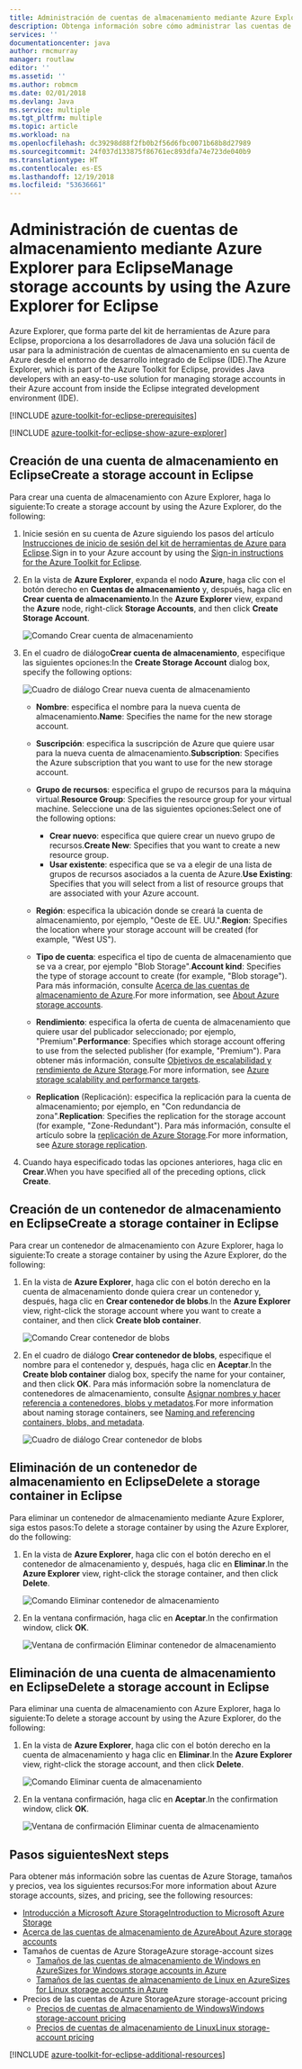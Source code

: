 ```yaml
---
title: Administración de cuentas de almacenamiento mediante Azure Explorer para Eclipse
description: Obtenga información sobre cómo administrar las cuentas de almacenamiento de Azure mediante Azure Explorer para Eclipse.
services: ''
documentationcenter: java
author: rmcmurray
manager: routlaw
editor: ''
ms.assetid: ''
ms.author: robmcm
ms.date: 02/01/2018
ms.devlang: Java
ms.service: multiple
ms.tgt_pltfrm: multiple
ms.topic: article
ms.workload: na
ms.openlocfilehash: dc39298d88f2fb0b2f56d6fbc0071b68b8d27989
ms.sourcegitcommit: 24f037d133875f86761ec893dfa74e723de040b9
ms.translationtype: HT
ms.contentlocale: es-ES
ms.lasthandoff: 12/19/2018
ms.locfileid: "53636661"
---
```

# <a name="manage-storage-accounts-by-using-the-azure-explorer-for-eclipse"></a><span data-ttu-id="d96a2-103">Administración de cuentas de almacenamiento mediante Azure Explorer para Eclipse</span><span class="sxs-lookup"><span data-stu-id="d96a2-103">Manage storage accounts by using the Azure Explorer for Eclipse</span></span>

<span data-ttu-id="d96a2-104">Azure Explorer, que forma parte del kit de herramientas de Azure para Eclipse, proporciona a los desarrolladores de Java una solución fácil de usar para la administración de cuentas de almacenamiento en su cuenta de Azure desde el entorno de desarrollo integrado de Eclipse (IDE).</span><span class="sxs-lookup"><span data-stu-id="d96a2-104">The Azure Explorer, which is part of the Azure Toolkit for Eclipse, provides Java developers with an easy-to-use solution for managing storage accounts in their Azure account from inside the Eclipse integrated development environment (IDE).</span></span>

[!INCLUDE [azure-toolkit-for-eclipse-prerequisites](../includes/azure-toolkit-for-eclipse-prerequisites.md)]

[!INCLUDE [azure-toolkit-for-eclipse-show-azure-explorer](../includes/azure-toolkit-for-eclipse-show-azure-explorer.md)]

## <a name="create-a-storage-account-in-eclipse"></a><span data-ttu-id="d96a2-105">Creación de una cuenta de almacenamiento en Eclipse</span><span class="sxs-lookup"><span data-stu-id="d96a2-105">Create a storage account in Eclipse</span></span>

<span data-ttu-id="d96a2-106">Para crear una cuenta de almacenamiento con Azure Explorer, haga lo siguiente:</span><span class="sxs-lookup"><span data-stu-id="d96a2-106">To create a storage account by using the Azure Explorer, do the following:</span></span>

1. <span data-ttu-id="d96a2-107">Inicie sesión en su cuenta de Azure siguiendo los pasos del artículo [Instrucciones de inicio de sesión del kit de herramientas de Azure para Eclipse](https://docs.microsoft.com/java/azure/eclipse/azure-toolkit-for-eclipse-sign-in-instructions).</span><span class="sxs-lookup"><span data-stu-id="d96a2-107">Sign in to your Azure account by using the [Sign-in instructions for the Azure Toolkit for Eclipse](https://docs.microsoft.com/java/azure/eclipse/azure-toolkit-for-eclipse-sign-in-instructions).</span></span>

1. <span data-ttu-id="d96a2-108">En la vista de **Azure Explorer**, expanda el nodo **Azure**, haga clic con el botón derecho en **Cuentas de almacenamiento** y, después, haga clic en **Crear cuenta de almacenamiento**.</span><span class="sxs-lookup"><span data-stu-id="d96a2-108">In the **Azure Explorer** view, expand the **Azure** node, right-click **Storage Accounts**, and then click **Create Storage Account**.</span></span>

   ![Comando Crear cuenta de almacenamiento][CS01]

1. <span data-ttu-id="d96a2-110">En el cuadro de diálogo**Crear cuenta de almacenamiento**, especifique las siguientes opciones:</span><span class="sxs-lookup"><span data-stu-id="d96a2-110">In the **Create Storage Account** dialog box, specify the following options:</span></span>

   ![Cuadro de diálogo Crear nueva cuenta de almacenamiento][CS02]

   * <span data-ttu-id="d96a2-112">**Nombre**: especifica el nombre para la nueva cuenta de almacenamiento.</span><span class="sxs-lookup"><span data-stu-id="d96a2-112">**Name**: Specifies the name for the new storage account.</span></span>

   * <span data-ttu-id="d96a2-113">**Suscripción**: especifica la suscripción de Azure que quiere usar para la nueva cuenta de almacenamiento.</span><span class="sxs-lookup"><span data-stu-id="d96a2-113">**Subscription**: Specifies the Azure subscription that you want to use for the new storage account.</span></span>

   * <span data-ttu-id="d96a2-114">**Grupo de recursos**: especifica el grupo de recursos para la máquina virtual.</span><span class="sxs-lookup"><span data-stu-id="d96a2-114">**Resource Group**: Specifies the resource group for your virtual machine.</span></span> <span data-ttu-id="d96a2-115">Seleccione una de las siguientes opciones:</span><span class="sxs-lookup"><span data-stu-id="d96a2-115">Select one of the following options:</span></span>
      * <span data-ttu-id="d96a2-116">**Crear nuevo**: especifica que quiere crear un nuevo grupo de recursos.</span><span class="sxs-lookup"><span data-stu-id="d96a2-116">**Create New**: Specifies that you want to create a new resource group.</span></span>
      * <span data-ttu-id="d96a2-117">**Usar existente**: especifica que se va a elegir de una lista de grupos de recursos asociados a la cuenta de Azure.</span><span class="sxs-lookup"><span data-stu-id="d96a2-117">**Use Existing**: Specifies that you will select from a list of resource groups that are associated with your Azure account.</span></span>

   * <span data-ttu-id="d96a2-118">**Región**: especifica la ubicación donde se creará la cuenta de almacenamiento, por ejemplo, "Oeste de EE. UU.".</span><span class="sxs-lookup"><span data-stu-id="d96a2-118">**Region**: Specifies the location where your storage account will be created (for example, "West US").</span></span>

   * <span data-ttu-id="d96a2-119">**Tipo de cuenta**: especifica el tipo de cuenta de almacenamiento que se va a crear, por ejemplo "Blob Storage".</span><span class="sxs-lookup"><span data-stu-id="d96a2-119">**Account kind**: Specifies the type of storage account to create (for example, "Blob storage").</span></span> <span data-ttu-id="d96a2-120">Para más información, consulte [Acerca de las cuentas de almacenamiento de Azure].</span><span class="sxs-lookup"><span data-stu-id="d96a2-120">For more information, see [About Azure storage accounts].</span></span>

   * <span data-ttu-id="d96a2-121">**Rendimiento**: especifica la oferta de cuenta de almacenamiento que quiere usar del publicador seleccionado; por ejemplo, "Premium".</span><span class="sxs-lookup"><span data-stu-id="d96a2-121">**Performance**: Specifies which storage account offering to use from the selected publisher (for example, "Premium").</span></span> <span data-ttu-id="d96a2-122">Para obtener más información, consulte [Objetivos de escalabilidad y rendimiento de Azure Storage].</span><span class="sxs-lookup"><span data-stu-id="d96a2-122">For more information, see [Azure storage scalability and performance targets].</span></span>

   * <span data-ttu-id="d96a2-123">**Replication** (Replicación): especifica la replicación para la cuenta de almacenamiento; por ejemplo, en "Con redundancia de zona".</span><span class="sxs-lookup"><span data-stu-id="d96a2-123">**Replication**: Specifies the replication for the storage account (for example, "Zone-Redundant").</span></span> <span data-ttu-id="d96a2-124">Para más información, consulte el artículo sobre la [replicación de Azure Storage].</span><span class="sxs-lookup"><span data-stu-id="d96a2-124">For more information, see [Azure storage replication].</span></span>

1. <span data-ttu-id="d96a2-125">Cuando haya especificado todas las opciones anteriores, haga clic en **Crear**.</span><span class="sxs-lookup"><span data-stu-id="d96a2-125">When you have specified all of the preceding options, click **Create**.</span></span>

## <a name="create-a-storage-container-in-eclipse"></a><span data-ttu-id="d96a2-126">Creación de un contenedor de almacenamiento en Eclipse</span><span class="sxs-lookup"><span data-stu-id="d96a2-126">Create a storage container in Eclipse</span></span>

<span data-ttu-id="d96a2-127">Para crear un contenedor de almacenamiento con Azure Explorer, haga lo siguiente:</span><span class="sxs-lookup"><span data-stu-id="d96a2-127">To create a storage container by using the Azure Explorer, do the following:</span></span>

1. <span data-ttu-id="d96a2-128">En la vista de **Azure Explorer**, haga clic con el botón derecho en la cuenta de almacenamiento donde quiera crear un contenedor y, después, haga clic en **Crear contenedor de blobs**.</span><span class="sxs-lookup"><span data-stu-id="d96a2-128">In the **Azure Explorer** view, right-click the storage account where you want to create a container, and then click **Create blob container**.</span></span>

   ![Comando Crear contenedor de blobs][CC01]

1. <span data-ttu-id="d96a2-130">En el cuadro de diálogo **Crear contenedor de blobs**, especifique el nombre para el contenedor y, después, haga clic en **Aceptar**.</span><span class="sxs-lookup"><span data-stu-id="d96a2-130">In the **Create blob container** dialog box, specify the name for your container, and then click **OK**.</span></span> <span data-ttu-id="d96a2-131">Para más información sobre la nomenclatura de contenedores de almacenamiento, consulte [Asignar nombres y hacer referencia a contenedores, blobs y metadatos].</span><span class="sxs-lookup"><span data-stu-id="d96a2-131">For more information about naming storage containers, see [Naming and referencing containers, blobs, and metadata].</span></span>

   ![Cuadro de diálogo Crear contenedor de blobs][CC02]

## <a name="delete-a-storage-container-in-eclipse"></a><span data-ttu-id="d96a2-133">Eliminación de un contenedor de almacenamiento en Eclipse</span><span class="sxs-lookup"><span data-stu-id="d96a2-133">Delete a storage container in Eclipse</span></span>

<span data-ttu-id="d96a2-134">Para eliminar un contenedor de almacenamiento mediante Azure Explorer, siga estos pasos:</span><span class="sxs-lookup"><span data-stu-id="d96a2-134">To delete a storage container by using the Azure Explorer, do the following:</span></span>

1. <span data-ttu-id="d96a2-135">En la vista de **Azure Explorer**, haga clic con el botón derecho en el contenedor de almacenamiento y, después, haga clic en **Eliminar**.</span><span class="sxs-lookup"><span data-stu-id="d96a2-135">In the **Azure Explorer** view, right-click the storage container, and then click **Delete**.</span></span>

   ![Comando Eliminar contenedor de almacenamiento][DC01]

1. <span data-ttu-id="d96a2-137">En la ventana confirmación, haga clic en **Aceptar**.</span><span class="sxs-lookup"><span data-stu-id="d96a2-137">In the confirmation window, click **OK**.</span></span>

   ![Ventana de confirmación Eliminar contenedor de almacenamiento][DC02]

## <a name="delete-a-storage-account-in-eclipse"></a><span data-ttu-id="d96a2-139">Eliminación de una cuenta de almacenamiento en Eclipse</span><span class="sxs-lookup"><span data-stu-id="d96a2-139">Delete a storage account in Eclipse</span></span>

<span data-ttu-id="d96a2-140">Para eliminar una cuenta de almacenamiento con Azure Explorer, haga lo siguiente:</span><span class="sxs-lookup"><span data-stu-id="d96a2-140">To delete a storage account by using the Azure Explorer, do the following:</span></span>

1. <span data-ttu-id="d96a2-141">En la vista de **Azure Explorer**, haga clic con el botón derecho en la cuenta de almacenamiento y haga clic en **Eliminar**.</span><span class="sxs-lookup"><span data-stu-id="d96a2-141">In the **Azure Explorer** view, right-click the storage account, and then click **Delete**.</span></span>

   ![Comando Eliminar cuenta de almacenamiento][DS01]

1. <span data-ttu-id="d96a2-143">En la ventana confirmación, haga clic en **Aceptar**.</span><span class="sxs-lookup"><span data-stu-id="d96a2-143">In the confirmation window, click **OK**.</span></span>

   ![Ventana de confirmación Eliminar cuenta de almacenamiento][DS02]

## <a name="next-steps"></a><span data-ttu-id="d96a2-145">Pasos siguientes</span><span class="sxs-lookup"><span data-stu-id="d96a2-145">Next steps</span></span>

<span data-ttu-id="d96a2-146">Para obtener más información sobre las cuentas de Azure Storage, tamaños y precios, vea los siguientes recursos:</span><span class="sxs-lookup"><span data-stu-id="d96a2-146">For more information about Azure storage accounts, sizes, and pricing, see the following resources:</span></span>

* <span data-ttu-id="d96a2-147">[Introducción a Microsoft Azure Storage]</span><span class="sxs-lookup"><span data-stu-id="d96a2-147">[Introduction to Microsoft Azure Storage]</span></span>
* <span data-ttu-id="d96a2-148">[Acerca de las cuentas de almacenamiento de Azure]</span><span class="sxs-lookup"><span data-stu-id="d96a2-148">[About Azure storage accounts]</span></span>
* <span data-ttu-id="d96a2-149">Tamaños de cuentas de Azure Storage</span><span class="sxs-lookup"><span data-stu-id="d96a2-149">Azure storage-account sizes</span></span>
  * <span data-ttu-id="d96a2-150">[Tamaños de las cuentas de almacenamiento de Windows en Azure]</span><span class="sxs-lookup"><span data-stu-id="d96a2-150">[Sizes for Windows storage accounts in Azure]</span></span>
  * <span data-ttu-id="d96a2-151">[Tamaños de las cuentas de almacenamiento de Linux en Azure]</span><span class="sxs-lookup"><span data-stu-id="d96a2-151">[Sizes for Linux storage accounts in Azure]</span></span>
* <span data-ttu-id="d96a2-152">Precios de las cuentas de Azure Storage</span><span class="sxs-lookup"><span data-stu-id="d96a2-152">Azure storage-account pricing</span></span>
  * <span data-ttu-id="d96a2-153">[Precios de cuentas de almacenamiento de Windows]</span><span class="sxs-lookup"><span data-stu-id="d96a2-153">[Windows storage-account pricing]</span></span>
  * <span data-ttu-id="d96a2-154">[Precios de cuentas de almacenamiento de Linux]</span><span class="sxs-lookup"><span data-stu-id="d96a2-154">[Linux storage-account pricing]</span></span>

[!INCLUDE [azure-toolkit-for-eclipse-additional-resources](../includes/azure-toolkit-for-eclipse-additional-resources.md)]

<!-- URL List -->

[Introducción a Microsoft Azure Storage]: /azure/storage/storage-introduction
[Introduction to Microsoft Azure Storage]: /azure/storage/storage-introduction
[Acerca de las cuentas de almacenamiento de Azure]: /azure/storage/storage-create-storage-account
[About Azure storage accounts]: /azure/storage/storage-create-storage-account
[replicación de Azure Storage]: /azure/storage/storage-redundancy
[Azure storage replication]: /azure/storage/storage-redundancy
[Objetivos de escalabilidad y rendimiento de Azure Storage]: /azure/storage/storage-scalability-targets
[Azure storage scalability and Performance Targets]: /azure/storage/storage-scalability-targets
[Asignar nombres y hacer referencia a contenedores, blobs y metadatos]: http://go.microsoft.com/fwlink/?LinkId=255555
[Naming and referencing containers, blobs, and metadata]: http://go.microsoft.com/fwlink/?LinkId=255555

[Tamaños de las cuentas de almacenamiento de Windows en Azure]: /azure/virtual-machines/virtual-machines-windows-sizes
[Sizes for Windows storage accounts in Azure]: /azure/virtual-machines/virtual-machines-windows-sizes
[Tamaños de las cuentas de almacenamiento de Linux en Azure]: /azure/virtual-machines/virtual-machines-linux-sizes
[Sizes for Linux storage accounts in Azure]: /azure/virtual-machines/virtual-machines-linux-sizes
[Precios de cuentas de almacenamiento de Windows]: https://azure.microsoft.com/pricing/details/virtual-machines/windows/
[Windows storage-account pricing]: https://azure.microsoft.com/pricing/details/virtual-machines/windows/
[Precios de cuentas de almacenamiento de Linux]: https://azure.microsoft.com/pricing/details/virtual-machines/linux/
[Linux storage-account pricing]: https://azure.microsoft.com/pricing/details/virtual-machines/linux/

<!-- IMG List -->

[CS01]: media/azure-toolkit-for-eclipse-managing-storage-accounts-using-azure-explorer/CS01.png
[CS02]: media/azure-toolkit-for-eclipse-managing-storage-accounts-using-azure-explorer/CS02.png
[CC01]: media/azure-toolkit-for-eclipse-managing-storage-accounts-using-azure-explorer/CC01.png
[CC02]: media/azure-toolkit-for-eclipse-managing-storage-accounts-using-azure-explorer/CC02.png

[DS01]: media/azure-toolkit-for-eclipse-managing-storage-accounts-using-azure-explorer/DS01.png
[DS02]: media/azure-toolkit-for-eclipse-managing-storage-accounts-using-azure-explorer/DS02.png
[DC01]: media/azure-toolkit-for-eclipse-managing-storage-accounts-using-azure-explorer/DC01.png
[DC02]: media/azure-toolkit-for-eclipse-managing-storage-accounts-using-azure-explorer/DC02.png
